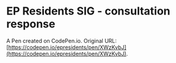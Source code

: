 # EP Residents SIG - consultation response

A Pen created on CodePen.io. Original URL: [https://codepen.io/epresidents/pen/XWzKvbJ](https://codepen.io/epresidents/pen/XWzKvbJ).


